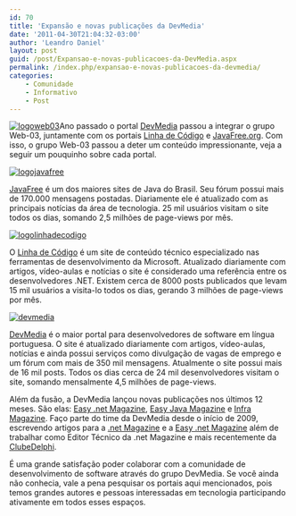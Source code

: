 ```yaml
---
id: 70
title: 'Expansão e novas publicações da DevMedia'
date: '2011-04-30T21:04:32-03:00'
author: 'Leandro Daniel'
layout: post
guid: /post/Expansao-e-novas-publicacoes-da-DevMedia.aspx
permalink: /index.php/expansao-e-novas-publicacoes-da-devmedia/
categories:
    - Comunidade
    - Informativo
    - Post
---
```


[![logoweb03](http://leandrodaniel.com/pics/logoweb03_thumb.png "logoweb03")](http://leandrodaniel.com/pics/logoweb03.png)Ano passado o portal [DevMedia](http://www.devmedia.com.br/) passou a integrar o grupo Web-03, juntamente com os portais [Linha de Código](http://www.linhadecodigo.com.br) e [JavaFree.org](http://www.javafree.org). Com isso, o grupo Web-03 passou a deter um conteúdo impressionante, veja a seguir um pouquinho sobre cada portal.

[![logojavafree](http://leandrodaniel.com/pics/logojavafree.png "logojavafree")](http://www.javafree.org)

[JavaFree](http://www.javafree.org) é um dos maiores sites de Java do Brasil. Seu fórum possui mais de 170.000 mensagens postadas. Diariamente ele é atualizado com as principais notícias da área de tecnologia. 25 mil usuários visitam o site todos os dias, somando 2,5 milhões de page-views por mês.

[![logolinhadecodigo](http://leandrodaniel.com/pics/logolinhadecodigo.png "logolinhadecodigo")](http://www.linhadecodigo.com.br)

O [Linha de Código](http://www.linhadecodigo.com.br) é um site de conteúdo técnico especializado nas ferramentas de desenvolvimento da Microsoft. Atualizado diariamente com artigos, vídeo-aulas e notícias o site é considerado uma referência entre os desenvolvedores .NET. Existem cerca de 8000 posts publicados que levam 15 mil usuários a visita-lo todos os dias, gerando 3 milhões de page-views por mês.

[![devmedia](http://leandrodaniel.com/pics/devmedia.png "devmedia")](http://www.devmedia.com.br)

[DevMedia](http://www.devmedia.com.br) é o maior portal para desenvolvedores de software em língua portuguesa. O site é atualizado diariamente com artigos, vídeo-aulas, notícias e ainda possui serviços como divulgação de vagas de emprego e um fórum com mais de 350 mil mensagens. Atualmente o site possui mais de 16 mil posts. Todos os dias cerca de 24 mil desenvolvedores visitam o site, somando mensalmente 4,5 milhões de page-views.

Além da fusão, a DevMedia lançou novas publicações nos últimos 12 meses. São elas: [Easy .net Magazine](http://www.devmedia.com.br/assgold/listmag.asp?site=59), [Easy Java Magazine](http://www.devmedia.com.br/assgold/listmag.asp?site=61) e [Infra Magazine](http://www.devmedia.com.br/assgold/listmag.asp?site=62). Faço parte do time da DevMedia desde o início de 2009, escrevendo artigos para a [.net Magazine](http://www.leandrodaniel.com/page/artigos) e a [Easy .net Magazine](http://www.leandrodaniel.com/page/artigos) além de trabalhar como Editor Técnico da .net Magazine e mais recentemente da [ClubeDelphi](http://www.devmedia.com.br/assgold/listmag.asp?site=3).

É uma grande satisfação poder colaborar com a comunidade de desenvolvimento de software através do grupo DevMedia. Se você ainda não conhecia, vale a pena pesquisar os portais aqui mencionados, pois temos grandes autores e pessoas interessadas em tecnologia participando ativamente em todos esses espaços.